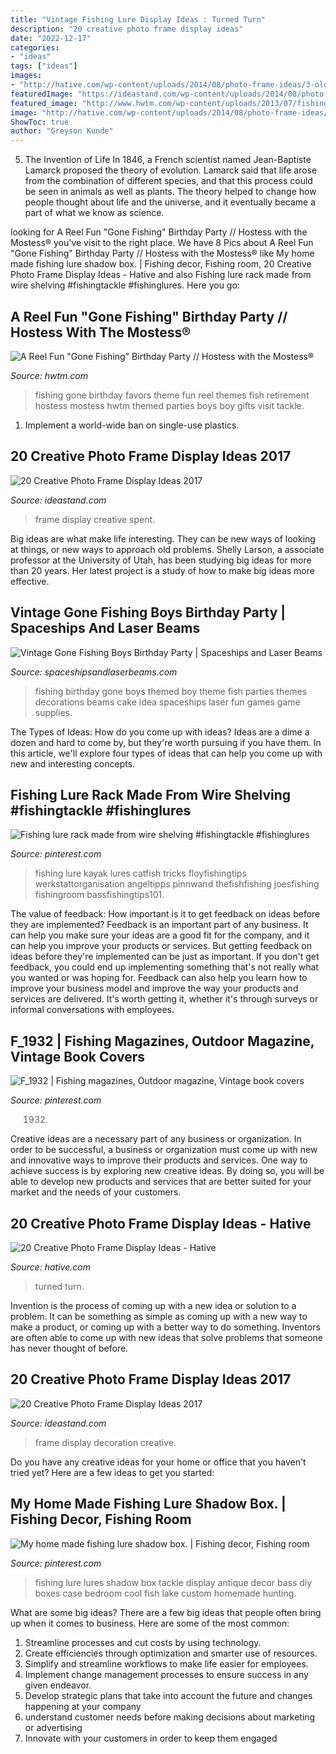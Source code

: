 ```yaml
---
title: "Vintage Fishing Lure Display Ideas : Turned Turn"
description: "20 creative photo frame display ideas"
date: "2022-12-17"
categories:
- "ideas"
tags: ["ideas"]
images:
- "http://hative.com/wp-content/uploads/2014/08/photo-frame-ideas/3-old-bicycle-wheel-picture-frame.jpg"
featuredImage: "https://ideastand.com/wp-content/uploads/2014/08/photo-frame-ideas/7-time-spent-with-family.jpg"
featured_image: "http://www.hwtm.com/wp-content/uploads/2013/07/fishing-party-favors.jpg"
image: "http://hative.com/wp-content/uploads/2014/08/photo-frame-ideas/3-old-bicycle-wheel-picture-frame.jpg"
ShowToc: true
author: "Greyson Kunde"
---
```



5. The Invention of Life
In 1846, a French scientist named Jean-Baptiste Lamarck proposed the theory of evolution. Lamarck said that life arose from the combination of different species, and that this process could be seen in animals as well as plants. The theory helped to change how people thought about life and the universe, and it eventually became a part of what we know as science.

	

		
looking for A Reel Fun &quot;Gone Fishing&quot; Birthday Party // Hostess with the Mostess® you've visit to the right place. We have 8 Pics about A Reel Fun &quot;Gone Fishing&quot; Birthday Party // Hostess with the Mostess® like My home made fishing lure shadow box. | Fishing decor, Fishing room, 20 Creative Photo Frame Display Ideas - Hative and also Fishing lure rack made from wire shelving #fishingtackle #fishinglures. Here you go:
		
    
## A Reel Fun &quot;Gone Fishing&quot; Birthday Party // Hostess With The Mostess®

<img loading=lazy src="http://www.hwtm.com/wp-content/uploads/2013/07/fishing-party-favors.jpg" onerror="this.onerror=null;this.src='https://tse1.mm.bing.net/th?id=OIP.JI0fNUXXp98y9CdDBQY92AHaKD&amp;pid=15.1';" alt="A Reel Fun &quot;Gone Fishing&quot; Birthday Party // Hostess with the Mostess®">

_Source: hwtm.com_

>fishing gone birthday favors theme fun reel themes fish retirement hostess mostess hwtm themed parties boys boy gifts visit tackle. 

	

1. Implement a world-wide ban on single-use plastics.

    
## 20 Creative Photo Frame Display Ideas 2017

<img loading=lazy src="https://ideastand.com/wp-content/uploads/2014/08/photo-frame-ideas/7-time-spent-with-family.jpg" onerror="this.onerror=null;this.src='https://tse4.mm.bing.net/th?id=OIP.AWlNgkx_BYZsCMADvd0RuAHaG2&amp;pid=15.1';" alt="20 Creative Photo Frame Display Ideas 2017">

_Source: ideastand.com_

>frame display creative spent. 

	

Big ideas are what make life interesting. They can be new ways of looking at things, or new ways to approach old problems. Shelly Larson, a associate professor at the University of Utah, has been studying big ideas for more than 20 years. Her latest project is a study of how to make big ideas more effective.

    
## Vintage Gone Fishing Boys Birthday Party | Spaceships And Laser Beams

<img loading=lazy src="http://spaceshipsandlaserbeams.com/wp-content/uploads/2015/09/fishing-birthday-party-ideas-boys.jpg.jpg" onerror="this.onerror=null;this.src='https://tse2.mm.bing.net/th?id=OIP.Kn2C9PSHi_BW7v6xtZBqqQHaLH&amp;pid=15.1';" alt="Vintage Gone Fishing Boys Birthday Party | Spaceships and Laser Beams">

_Source: spaceshipsandlaserbeams.com_

>fishing birthday gone boys themed boy theme fish parties themes decorations beams cake idea spaceships laser fun games game supplies. 

	

The Types of Ideas: How do you come up with ideas?
Ideas are a dime a dozen and hard to come by, but they're worth pursuing if you have them. In this article, we'll explore four types of ideas that can help you come up with new and interesting concepts.

    
## Fishing Lure Rack Made From Wire Shelving #fishingtackle #fishinglures

<img loading=lazy src="https://i.pinimg.com/originals/ff/c4/9f/ffc49f514dc930b35e229c9af55e2a2e.jpg" onerror="this.onerror=null;this.src='https://tse1.mm.bing.net/th?id=OIP.XtvJFmPbe0gVwbW1W2MpQQHaJ4&amp;pid=15.1';" alt="Fishing lure rack made from wire shelving #fishingtackle #fishinglures">

_Source: pinterest.com_

>fishing lure kayak lures catfish tricks floyfishingtips werkstattorganisation angeltipps pinnwand thefishfishing joesfishing fishingroom bassfishingtips101. 

	

The value of feedback: How important is it to get feedback on ideas before they are implemented?
Feedback is an important part of any business. It can help you make sure your ideas are a good fit for the company, and it can help you improve your products or services. But getting feedback on ideas before they're implemented can be just as important. If you don't get feedback, you could end up implementing something that's not really what you wanted or was hoping for. Feedback can also help you learn how to improve your business model and improve the way your products and services are delivered. It's worth getting it, whether it's through surveys or informal conversations with employees.

    
## F_1932 | Fishing Magazines, Outdoor Magazine, Vintage Book Covers

<img loading=lazy src="https://i.pinimg.com/originals/19/a1/d1/19a1d10d9a6f15160e4b1eebde0b7dd8.jpg" onerror="this.onerror=null;this.src='https://tse3.mm.bing.net/th?id=OIP.PH0A0eh9aTJsuVeDgPNAWgHaJ4&amp;pid=15.1';" alt="F_1932 | Fishing magazines, Outdoor magazine, Vintage book covers">

_Source: pinterest.com_

>1932. 

	

Creative ideas are a necessary part of any business or organization. In order to be successful, a business or organization must come up with new and innovative ways to improve their products and services. One way to achieve success is by exploring new creative ideas. By doing so, you will be able to develop new products and services that are better suited for your market and the needs of your customers.

    
## 20 Creative Photo Frame Display Ideas - Hative

<img loading=lazy src="http://hative.com/wp-content/uploads/2014/08/photo-frame-ideas/3-old-bicycle-wheel-picture-frame.jpg" onerror="this.onerror=null;this.src='https://tse2.mm.bing.net/th?id=OIP.QyZsiE05i92D8r2mBE-bhQHaJ6&amp;pid=15.1';" alt="20 Creative Photo Frame Display Ideas - Hative">

_Source: hative.com_

>turned turn. 

	

Invention is the process of coming up with a new idea or solution to a problem. It can be something as simple as coming up with a new way to make a product, or coming up with a better way to do something. Inventors are often able to come up with new ideas that solve problems that someone has never thought of before.

    
## 20 Creative Photo Frame Display Ideas 2017

<img loading=lazy src="https://ideastand.com/wp-content/uploads/2014/08/photo-frame-ideas/15-stairwell-photo-wall-decoration.jpg" onerror="this.onerror=null;this.src='https://tse2.mm.bing.net/th?id=OIP.DDzoKH5ls5A57y_QTRu71AHaLH&amp;pid=15.1';" alt="20 Creative Photo Frame Display Ideas 2017">

_Source: ideastand.com_

>frame display decoration creative. 

	

Do you have any creative ideas for your home or office that you haven't tried yet? Here are a few ideas to get you started: 

    
## My Home Made Fishing Lure Shadow Box. | Fishing Decor, Fishing Room

<img loading=lazy src="https://i.pinimg.com/originals/72/86/01/728601a3bcce3bb5f1a3f686e7afc2f0.jpg" onerror="this.onerror=null;this.src='https://tse1.mm.bing.net/th?id=OIP.EaZJKfmla8-pCxJkct931QHaJ4&amp;pid=15.1';" alt="My home made fishing lure shadow box. | Fishing decor, Fishing room">

_Source: pinterest.com_

>fishing lure lures shadow box tackle display antique decor bass diy boxes case bedroom cool fish lake custom homemade hunting. 

	

What are some big ideas?
There are a few big ideas that people often bring up when it comes to business. Here are some of the most common:
1. Streamline processes and cut costs by using technology.
2. Create efficiencies through optimization and smarter use of resources.
3. Simplify and streamline workflows to make life easier for employees.
4. Implement change management processes to ensure success in any given endeavor. 
5. Develop strategic plans that take into account the future and changes happening at your company 
6. understand customer needs before making decisions about marketing or advertising 
7. Innovate with your customers in order to keep them engaged 

